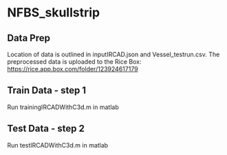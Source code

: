 # NFBS_skullstrip

## Data Prep 
Location of data is outlined in inputIRCAD.json and Vessel_testrun.csv. 
The preprocessed data is uploaded to the Rice Box: https://rice.app.box.com/folder/123924617179

## Train Data - step 1 
Run trainingIRCADWithC3d.m in matlab

## Test Data - step 2
Run testIRCADWithC3d.m in matlab 

